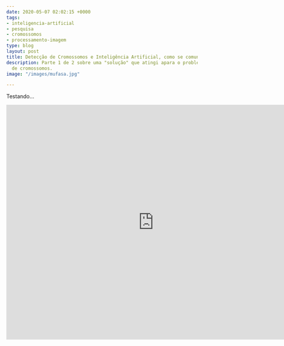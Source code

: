 ```yaml
---
date: 2020-05-07 02:02:15 +0000
tags:
- inteligencia-artificial
- pesquisa
- cromossomos
- processamento-imagem
type: blog
layout: post
title: Detecção de Cromossomos e Inteligência Artificial, como se comunicam?
description: Parte 1 de 2 sobre uma "solução" que atingi apara o problema de contagem
  de cromossomos.
image: "/images/mufasa.jpg"

---
```

Testando...

<iframe center src="https://slides.com/fernandasouza/deck/embed?style=light" width="776" height="620" scrolling="no" frameborder="0" webkitallowfullscreen mozallowfullscreen allowfullscreen></iframe>